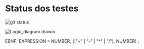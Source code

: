 # Status dos testes

![git status](http://3.129.230.99/svg/sophiaks/logica-sopa/)

![Logic_diagram drawio](https://user-images.githubusercontent.com/49500515/188504587-f4a09652-b631-43f6-85dd-a74d5586182e.png)

EBNF: EXPRESSION = NUMBER, {("+" | "-" | "*" | "/"), NUMBER} ;

